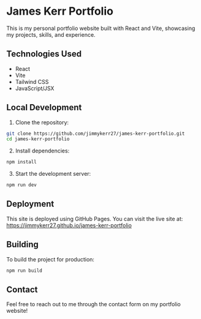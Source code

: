 # James Kerr Portfolio

This is my personal portfolio website built with React and Vite, showcasing my projects, skills, and experience.

## Technologies Used

- React
- Vite
- Tailwind CSS
- JavaScript/JSX

## Local Development

1. Clone the repository:
```bash
git clone https://github.com/jimmykerr27/james-kerr-portfolio.git
cd james-kerr-portfolio
```

2. Install dependencies:
```bash
npm install
```

3. Start the development server:
```bash
npm run dev
```

## Deployment

This site is deployed using GitHub Pages. You can visit the live site at:
https://jimmykerr27.github.io/james-kerr-portfolio

## Building

To build the project for production:
```bash
npm run build
```

## Contact

Feel free to reach out to me through the contact form on my portfolio website!
